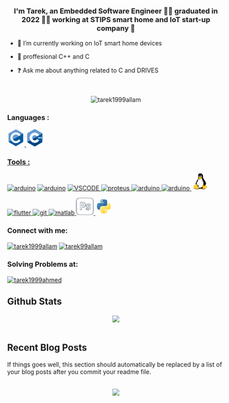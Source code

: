 ### <div align="center">I'm Tarek, an Embedded Software Engineer 👨‍💻 graduated in 2022 👨‍🎓 working at STIPS smart home and IoT start-up company 🚀</div>  
  

- 🔭 I’m currently working on IoT smart home devices   
  

- 🌱 proffesional C++ and C 
  

- ❓ Ask me about anything related to C and DRIVES   
  

<br/>  

<p align="center"> <img src="https://komarev.com/ghpvc/?username=tarek1999allam&label=Profile%20views&color=0e75b6&style=flat" alt="tarek1999allam" /> </p>




<h3 align="left">Languages :</h3>
<a href="https://www.cprogramming.com/" target="_blank" rel="noreferrer"> <img src="https://raw.githubusercontent.com/devicons/devicon/master/icons/c/c-original.svg" alt="c" width="40" height="40"/> 
</a> 
<a href="https://www.w3schools.com/cpp/" target="_blank" rel="noreferrer"> <img src="https://raw.githubusercontent.com/devicons/devicon/master/icons/cplusplus/cplusplus-original.svg" alt="cplusplus" width="40" height="40"/> 
</p>
<h3 align="left">Tools :</h3>

<a href="https://www.microchip.com/" target="_blank" rel="noreferrer"> <img src="https://www.microchip.com/en-us/tools-resources/develop/mplab-x-ide/_jcr_content/root/responsivegrid/container/container/isolatedimage_copy/image.coreimg.png/1651140970636/mplab-xide-transparent-background.png" alt="arduino" width="40" height="40"/></a> 
<a href="https://www.microchip.com/" target="_blank" rel="noreferrer"> <img src="https://user-images.githubusercontent.com/11943860/46922529-b28cdc80-cfe0-11e8-9aec-0091161d3599.png" alt="arduino" width="40" height="40"/></a> 
</a> 
<a href="https://www.eclipse.org/" target="_blank" rel="noreferrer"> <img src="https://upload.wikimedia.org/wikipedia/commons/thumb/9/9a/Visual_Studio_Code_1.35_icon.svg/2048px-Visual_Studio_Code_1.35_icon.svg.png" alt="VSCODE" width="40" height="40"/> 
</a>
<a href="https://www.labcenter.com/" target="_blank" rel="noreferrer"> <img src="https://upload.wikimedia.org/wikipedia/en/5/5a/Proteus_Design_Suite_Atom_Logo.png" alt="proteus" width="40" height="40"/> 
</a>
<a href="https://community.platformio.org/t/platformio-toolbar-and-home-icon-not-showing-in-vscode/12334" target="_blank" rel="noreferrer"> <img src="https://cdn.platformio.org/images/platformio-logo.17fdc3bc.png" alt="arduino" width="40" height="40"/> 
</a>
<a href="https://www.arduino.cc/" target="_blank" rel="noreferrer"> <img src="https://cdn.worldvectorlogo.com/logos/arduino-1.svg" alt="arduino" width="40" height="40"/> 
</a> 
<a href="https://www.linux.org/" target="_blank" rel="noreferrer"> <img src="https://raw.githubusercontent.com/devicons/devicon/master/icons/linux/linux-original.svg" alt="linux" width="40" height="40"/> 
</a> 

<a href="https://flutter.dev" target="_blank" rel="noreferrer"> <img src="https://www.vectorlogo.zone/logos/flutterio/flutterio-icon.svg" alt="flutter" width="40" height="40"/> 
</a> 
<a href="https://git-scm.com/" target="_blank" rel="noreferrer"> <img src="https://www.vectorlogo.zone/logos/git-scm/git-scm-icon.svg" alt="git" width="40" height="40"/> 
</a> 
<a href="https://www.mathworks.com/" target="_blank" rel="noreferrer"> <img src="https://upload.wikimedia.org/wikipedia/commons/2/21/Matlab_Logo.png" alt="matlab" width="40" height="40"/> 
</a> 
<a href="https://www.photoshop.com/en" target="_blank" rel="noreferrer"> <img src="https://raw.githubusercontent.com/devicons/devicon/master/icons/photoshop/photoshop-line.svg" alt="photoshop" width="40" height="40"/> 
</a> 
<a href="https://www.python.org" target="_blank" rel="noreferrer"> <img src="https://raw.githubusercontent.com/devicons/devicon/master/icons/python/python-original.svg" alt="python" width="40" height="40"/> 
</a> </p>



<h3 align="left">Connect with me:</h3>
<p align="left"><a href="https://linkedin.com/in/tarek1999allam" target="blank"><img align="center" src="https://raw.githubusercontent.com/rahuldkjain/github-profile-readme-generator/master/src/images/icons/Social/linked-in-alt.svg" alt="tarek1999allam" height="30" width="40" /></a>
<a href="https://twitter.com/tarek99allam" target="blank"><img align="center" src="https://raw.githubusercontent.com/rahuldkjain/github-profile-readme-generator/master/src/images/icons/Social/twitter.svg" alt="tarek99allam" height="30" width="40" /></a>


<br/>  

<h3 align="left">Solving Problems at:</h3>

<a href="https://www.hackerrank.com/tarek1999ahmed" target="blank"><img align="center" src="https://raw.githubusercontent.com/rahuldkjain/github-profile-readme-generator/master/src/images/icons/Social/hackerrank.svg" alt="tarek1999ahmed" height="30" width="40" /></a>
</p>



## Github Stats  

<div align="center"><img src="https://github-readme-stats.vercel.app/api?username=tarek99allam&show_icons=true&count_private=true&hide_border=true" align="center" /></div>  

<br/>  


## Recent Blog Posts  
<!-- BLOG-POST-LIST:START -->  
If things goes well, this section should automatically be replaced by a list of your blog posts after you commit your readme file. 
<!-- BLOG-POST-LIST:END -->  

<br/>  

<div align="center"><img src="https://spotify-github-profile.vercel.app/api/view?uid=21xpqgt2fz7tanwfxtt2c5qda&cover_image=true&theme=default&show_offline=false&bar_color=2bfd1c&bar_color_cover=false" /></div>  

  
<br/>  

<div align="center"></div>
<br />


